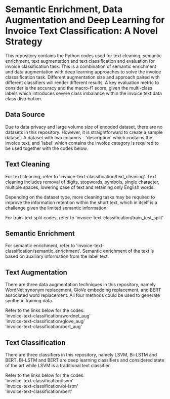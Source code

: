 # Semantic Enrichment, Data Augmentation and Deep Learning for Invoice Text Classification: A Novel Strategy

This repository contains the Python codes used for text cleaning, semantic enrichment, text augmentation and text classification and evaluation for invoice classification task. This is a combination of semantic enrichment and data augmentation with deep learning approaches to solve the invoice classsification task. Different augmentation size and approach paired with different classifiers will render different results. A key evaluation metric to consider is the accuracy and the macro-f1 score, given the multi-class labels which introduces severe class imbalance within the invoice text data class distribution. 

## Data Source

Due to data privacy and large volume size of encoded dataset, there are no datasets in this repository. However, it is straightforward to create a sample dataset. A dataset with two columns - 'description' which contains the invoice text, and 'label' which contains the invoice category is required to be used together with the codes below.

## Text Cleaning

For text cleaning, refer to 'invoice-text-classification/text_cleaning'.
Text cleaning includes removal of digits, stopwords, symbols, single character, multiple spaces, lowering case of text and retaining only English words.
  
Depending on the dataset type, more cleaning tasks may be required to improve the information retention within the short text, which in itself is a challenge given the limited semantic information.
  
For train-text split codes, refer to 'invoice-text-classification/train_test_split'

## Semantic Enrichment

For semantic enrichment, refer to 'invoice-text-classification/semantic_enrichment'. Semantic enrichment of the text is based on auxiliary information from the label text.

## Text Augmentation

There are three data augmentation techniques in this repository, namely WordNet synonym replacement, GloVe embedding replacement, and BERT associated word replacement. All four methods could be used to generate synthetic training data.
  
Refer to the links below for the codes:  
'invoice-text-classification/wordnet_aug'  
'invoice-text-classification/glove_aug'  
'invoice-text-classification/bert_aug'  

## Text Classification

There are three classifiers in this repository, namely LSVM, Bi-LSTM and BERT. Bi-LSTM and BERT are deep learning classifiers and considered state of the art while LSVM is a traditional text classifier. 
  
Refer to the links below for the codes:  
'invoice-text-classification/lsvm'  
'invoice-text-classification/bi-lstm'  
'invoice-text-classification/bert'  
